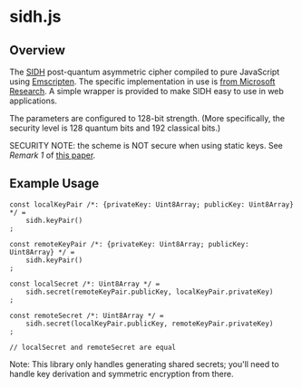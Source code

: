 # sidh.js

## Overview

The [SIDH](https://en.wikipedia.org/wiki/Supersingular_isogeny_key_exchange) post-quantum asymmetric
cipher compiled to pure JavaScript using [Emscripten](https://github.com/kripken/emscripten).
The specific implementation in use is [from Microsoft Research](https://www.microsoft.com/en-us/research/project/sidh-library/).
A simple wrapper is provided to make SIDH easy to use in web applications.

The parameters are configured to 128-bit strength. (More specifically, the security level is
128 quantum bits and 192 classical bits.)

SECURITY NOTE: the scheme is NOT secure when using static keys. See _Remark 1_ of
[this paper](https://eprint.iacr.org/2016/963.pdf).

## Example Usage

	const localKeyPair /*: {privateKey: Uint8Array; publicKey: Uint8Array} */ =
		sidh.keyPair()
	;

	const remoteKeyPair /*: {privateKey: Uint8Array; publicKey: Uint8Array} */ =
		sidh.keyPair()
	;

	const localSecret /*: Uint8Array */ =
		sidh.secret(remoteKeyPair.publicKey, localKeyPair.privateKey)
	;

	const remoteSecret /*: Uint8Array */ =
		sidh.secret(localKeyPair.publicKey, remoteKeyPair.privateKey)
	;

	// localSecret and remoteSecret are equal

Note: This library only handles generating shared secrets; you'll need to handle key derivation
and symmetric encryption from there.
